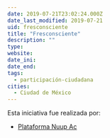 ```yaml
---
date: 2019-07-21T23:02:24.000Z
date_last_modified: 2019-07-21
uid: fresconsciente
title: "Fresconsciente"
description: ""
type: 
website: 
date_ini: 
date_end: 
tags:
  - participación-ciudadana
cities: 
  - Ciudad de México
---
```


Esta iniciativa fue realizada por:

- [Plataforma Nuup Ac](/organizaciones/plataforma-nuup-ac)
